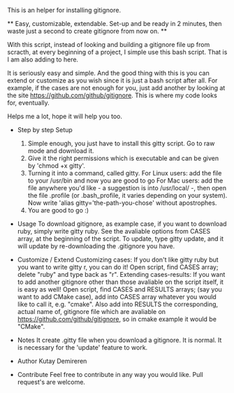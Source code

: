 This is an helper for installing gitignore.

** Easy, customizable, extendable. Set-up and be ready in 2 minutes, then waste just a second to create gitignore from now on. **

With this script, instead of looking and building a gitignore file up from scracth, at every beginning of a project, I simple use this bash script. That is I am also adding to here. 

It is seriously easy and simple. And the good thing with this is you can extend or customize as you wish since it is just a bash script after all. For example, if the cases are not enough for you, just add another by looking at the site https://github.com/github/gitignore. This is where my code looks for, eventually. 

Helps me a lot, hope it will help you too.

* Step by step Setup
  1) Simple enough, you just have to install this gitty script. Go to raw mode and download it. 
  2) Give it the right permissions which is executable and can be given by 'chmod +x gitty'.
  3) Turning it into a command, called gitty.
        For Linux users: add the file to your /usr/bin and now you are good to go 
        For Mac users: add the file anywhere you'd like - a suggestion is into /usr/local/ -, then open the file .profile (or .bash_profile, it varies depending on your system). Now write 'alias gitty='the-path-you-chose' without apostrophes.
  4) You are good to go :)

* Usage
  To download gitignore, as example case, if you want to download ruby, simply write gitty ruby. See the avaliable options from CASES array, at the beginning of the script.
  To update, type gitty update, and it will update by re-downloading the .gitignore you have.
    
* Customize / Extend
  Customizing cases:
     If you don't like gitty ruby but you want to write gitty r, you can do it! Open script, find CASES array; delete "ruby" and type back as "r". 
  Extending cases-results:
     If you want to add another gitignore other than those avaliable on the script itself, it is easy as well! Open script, find CASES and RESULTS arrays; (say you want to add CMake case), add into CASES array whatever you would like to call it, e.g. "cmake". Also add into RESULTS the corresponding, actual name of, gitignore file which are avaliable on https://github.com/github/gitignore, so in cmake example it would be "CMake". 

* Notes
  It create .gitty file when you download a gitignore. It is normal. It is necessary for the 'update' feature to work.

* Author
  Kutay Demireren

* Contribute
  Feel free to contribute in any way you would like. Pull request's are welcome.